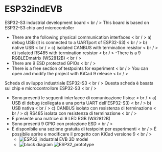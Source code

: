 # ESP32indEVB
ESP32-S3 industrial development board < br / > 
This board is based on ESP32-S3 chip and microcontoller
 - There are the following physical communication interfaces < br / > 
 a) debug USB (it is connected to a UARTport of ESP32-S3)   < br / > 
 b) native USB  < br / > 
 c) isolated CANBUS with termination resistor  < br / > 
 d) isolated RS485 with termination resistor < br / > 
 -There is a 9 RGBLEDmatrix (WS2812B)  < br / > 
- There are 9 ESD protected GPIOs  < br / > 
- There is a free section of testpoints for experiment  < br / > 
  You can open and modify the project with KiCad 9 release  < br / > 

Scheda di sviluppo industriale ESP32-S3  < br / > 
Questa scheda è basata sul chip e microcontrollore ESP32-S3  < br / > 
- Sono presenti le seguenti interfacce di comunicazione fisica:  < br / > 
a) USB di debug (collegata a una porta UART dell'ESP32-S3)  < br / > 
b) USB nativa  < br / > 
c) CANBUS isolato con resistenza di terminazione  < br / > 
d) RS485 isolata con resistenza di terminazione  < br / > 
- È presente una matrice di 9 LED RGB (WS2812B)
- Sono presenti 9 GPIO con protezione ESD  < br / > 
- È disponibile una sezione gratuita di testpoint per esperimenti  < br / > 
È possibile aprire e modificare il progetto con KiCad versione 9  < br / >  
  -  ![ESP32_industrial EVB 3D model](https://github.com/user-attachments/assets/a6b824c0-ebcf-4901-a1d3-367f770a0a83)
  -  ![block diagram](https://github.com/user-attachments/assets/7c6af9e1-7ada-4c90-baa9-00a227eaa6a4)
![ESP32_prototype](https://github.com/user-attachments/assets/6fd1fcf9-b987-4919-b08f-29ea1ea89f27)


